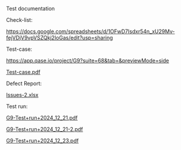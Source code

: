 Test documentation

Check-list:

https://docs.google.com/spreadsheets/d/1OFwD7Isdxr54n_xU29Mv-fejVDjV9vpVSZQkj2IoGas/edit?usp=sharing


Test-case:

https://app.qase.io/project/G9?suite=68&tab=&previewMode=side

[Test-case.pdf](https://github.com/user-attachments/files/18205698/Test-case.pdf)


Defect Report:

[Issues-2.xlsx](https://github.com/user-attachments/files/18226051/Issues-2.xlsx)


Test run:

[G9-Test+run+2024_12_21.pdf](https://github.com/user-attachments/files/18226063/G9-Test%2Brun%2B2024_12_21.pdf)

[G9-Test+run+2024_12_21-2.pdf](https://github.com/user-attachments/files/18226064/G9-Test%2Brun%2B2024_12_21-2.pdf)

[G9-Test+run+2024_12_23.pdf](https://github.com/user-attachments/files/18226065/G9-Test%2Brun%2B2024_12_23.pdf)
